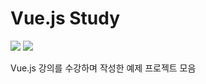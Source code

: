 # Vue.js Study

<img src="https://img.shields.io/badge/JavaScript-F7DF1E?style=flat&logo=JavaScript&logoColor=white"> <img src="https://img.shields.io/badge/Vue.js-4FC08D?style=flat&logo=Vue.js&logoColor=white">

Vue.js 강의를 수강하며 작성한 예제 프로젝트 모음
